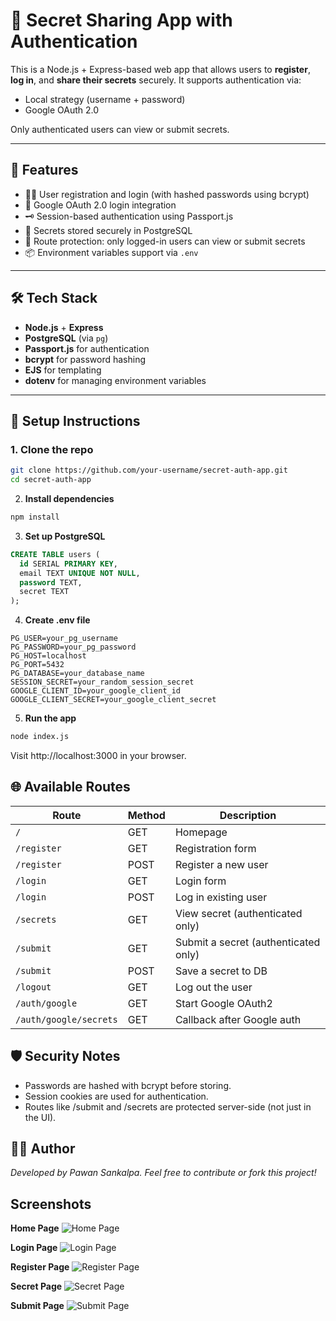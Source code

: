 # 🔐 Secret Sharing App with Authentication

This is a Node.js + Express-based web app that allows users to **register**, **log in**, and **share their secrets** securely. It supports authentication via:
- Local strategy (username + password)
- Google OAuth 2.0

Only authenticated users can view or submit secrets.

---

## 🚀 Features

- 🧑‍💻 User registration and login (with hashed passwords using bcrypt)
- 🔐 Google OAuth 2.0 login integration
- 🗝 Session-based authentication using Passport.js
- 🧾 Secrets stored securely in PostgreSQL
- 🧼 Route protection: only logged-in users can view or submit secrets
- 📦 Environment variables support via `.env`

---

## 🛠 Tech Stack

- **Node.js** + **Express**
- **PostgreSQL** (via `pg`)
- **Passport.js** for authentication
- **bcrypt** for password hashing
- **EJS** for templating
- **dotenv** for managing environment variables

---


## 🔧 Setup Instructions

### 1. Clone the repo
```bash
git clone https://github.com/your-username/secret-auth-app.git
cd secret-auth-app
```

2. **Install dependencies**
```bash
npm install
```

3. **Set up PostgreSQL**
```sql
CREATE TABLE users (
  id SERIAL PRIMARY KEY,
  email TEXT UNIQUE NOT NULL,
  password TEXT,
  secret TEXT
);
```

4. **Create .env file**
```env
PG_USER=your_pg_username
PG_PASSWORD=your_pg_password
PG_HOST=localhost
PG_PORT=5432
PG_DATABASE=your_database_name
SESSION_SECRET=your_random_session_secret
GOOGLE_CLIENT_ID=your_google_client_id
GOOGLE_CLIENT_SECRET=your_google_client_secret
```

5. **Run the app**
```bash
node index.js
```
Visit http://localhost:3000 in your browser.

## 🌐 Available Routes
| Route                  | Method | Description                          |
| ---------------------- | ------ | ------------------------------------ |
| `/`                    | GET    | Homepage                             |
| `/register`            | GET    | Registration form                    |
| `/register`            | POST   | Register a new user                  |
| `/login`               | GET    | Login form                           |
| `/login`               | POST   | Log in existing user                 |
| `/secrets`             | GET    | View secret (authenticated only)     |
| `/submit`              | GET    | Submit a secret (authenticated only) |
| `/submit`              | POST   | Save a secret to DB                  |
| `/logout`              | GET    | Log out the user                     |
| `/auth/google`         | GET    | Start Google OAuth2                  |
| `/auth/google/secrets` | GET    | Callback after Google auth           |


## 🛡 Security Notes
- Passwords are hashed with bcrypt before storing.
- Session cookies are used for authentication.
- Routes like /submit and /secrets are protected server-side (not just in the UI).

## 🙋‍♂️ Author
*Developed by Pawan Sankalpa.*
*Feel free to contribute or fork this project!*

## Screenshots
**Home Page**
![Home Page](<screenshot(Home Page).png>)

**Login Page**
![Login Page](<screenshot(Login Page).png>)

**Register Page**
![Register Page](<screenshot(Register Page).png>)

**Secret Page**
![Secret Page](<screenshot(Secrets Page).png>)

**Submit Page**
![Submit Page](<screenshot(submit Page).png>)

